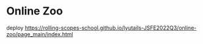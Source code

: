 # Online Zoo

deploy https://rolling-scopes-school.github.io/lyutails-JSFE2022Q3/online-zoo/page_main/index.html